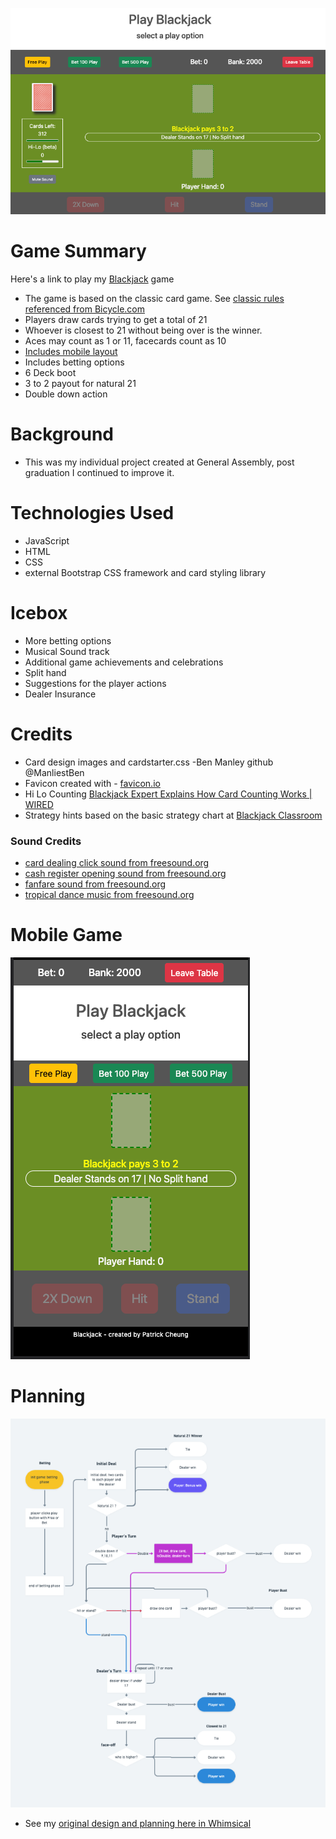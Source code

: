 ![the game main view](./images/screen-shots/game-image-1.png?raw=true "a image captured from the game")

# Game Summary
Here's a link to play my <a href="https://thepika206-play-blackjack.netlify.app/" target="_blank">Blackjack</a> game
- The game is based on the classic card game. See [classic rules referenced from Bicycle.com](https://bicyclecards.com/how-to-play/blackjack/)
- Players draw cards trying to get a total of 21
- Whoever is closest to 21 without being over is the winner.
- Aces may count as 1 or 11, facecards count as 10
- [Includes mobile layout](#mobile-game)
- Includes betting options
- 6 Deck boot
- 3 to 2 payout for natural 21
- Double down action

# Background
- This was my individual project created at General Assembly, post graduation I continued to improve it. 

  
# Technologies Used
- JavaScript
- HTML
- CSS
- external Bootstrap CSS framework and card styling library

# Icebox
- More betting options
- Musical Sound track
- Additional game achievements and celebrations
- Split hand
- Suggestions for the player actions
- Dealer Insurance

# Credits
- Card design images and cardstarter.css -Ben Manley   github @ManliestBen
- Favicon created with - [favicon.io](https://favicon.io/)
- Hi Lo Counting [Blackjack Expert Explains How Card Counting Works | WIRED](https://www.youtube.com/watch?v=G_So72lFNIU)
- Strategy hints based on the basic strategy chart at [Blackjack Classroom](https://www.blackjackclassroom.com/blackjack-basic-strategy-charts)
### Sound Credits
  - [card dealing click sound from freesound.org](https://freesound.org/people/EminYILDIRIM/sounds/536108/)
  - [cash register opening sound from freesound.org](https://freesound.org/people/hgernhardt/sounds/402651/)
  - [fanfare sound from freesound.org](https://freesound.org/people/plasterbrain/sounds/397354/)
  - [tropical dance music from freesound.org](https://freesound.org/people/DaveJf/sounds/640493/)

# Mobile Game
![the game main view on a mobile](./images/screen-shots/game-image-2.png?raw=true "image captured from game")
# Planning
![screenshot of a logic flowchart](./images/screen-shots/game-flow.png?raw=true "flow chart from planning")
- See my [original design and planning here in Whimsical](https://whimsical.com/blackjack-planning-HpVFNvKGdZD6gHu6N8P7yz#)
